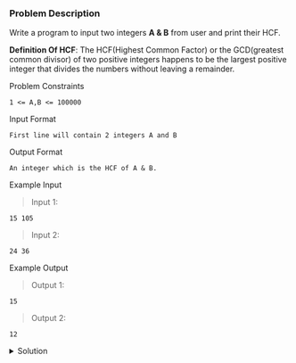 ### Problem Description
Write a program to input two integers **A & B** from user and print their HCF.

**Definition Of HCF**: The HCF(Highest Common Factor) or the GCD(greatest common divisor) of two positive integers happens to be the largest positive integer that divides the numbers without leaving a remainder.

Problem Constraints
```
1 <= A,B <= 100000
```

Input Format
```
First line will contain 2 integers A and B
```

Output Format
```
An integer which is the HCF of A & B.
```

Example Input

>Input 1:
```
15 105 
```

>Input 2:
```
24 36 
```

Example Output

>Output 1:
```
15
```

>Output 2:
```
12
```

<details>
  <summary>Solution</summary>
    Solution is not yet added!